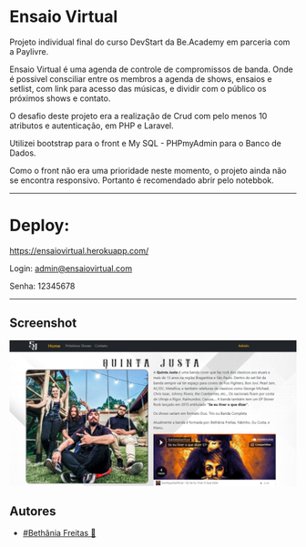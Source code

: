 
# Ensaio Virtual

Projeto individual final do curso DevStart da Be.Academy em parceria com a Paylivre.

Ensaio Virtual é uma agenda de controle de compromissos de banda. 
Onde é possivel consciliar entre os membros a agenda de shows, ensaios e setlist, com link para acesso das músicas, e dividir com o público os próximos shows e contato. 

O desafio deste projeto era a realização de Crud com pelo menos 10 atributos e autenticação, em PHP e Laravel.


Utilizei bootstrap para o front e My SQL - PHPmyAdmin para o Banco de Dados.

Como o front não era uma prioridade neste momento, o projeto ainda não se encontra responsivo. Portanto é recomendado abrir pelo notebbok.

---------------------------------------
# Deploy:

https://ensaiovirtual.herokuapp.com/

Login: admin@ensaiovirtual.com

Senha: 12345678


----------------------------------------
## Screenshot

![AppScreenshot](https://github.com/Bethania-Freitas/beacademy-devstart-projeto-individual/blob/main/print_inicial.png)





## Autores

- [#Bethânia Freitas 💜](https://github.com/Bethania-Freitas)


